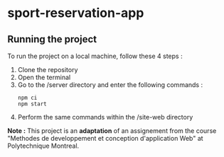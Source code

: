 # sport-reservation-app
## Running the project 
To run the project on a local machine, follow these 4 steps : 
1. Clone the repository
2. Open the terminal
3. Go to the /server directory and enter the following commands : 
   ```
   npm ci
   npm start 
   ```
4. Perform the same commands within the /site-web directory   

    
       
**Note :** This project is an **adaptation** of an assignement from the course "Methodes de developpement et conception d'application Web" at Polytechnique Montreal.

